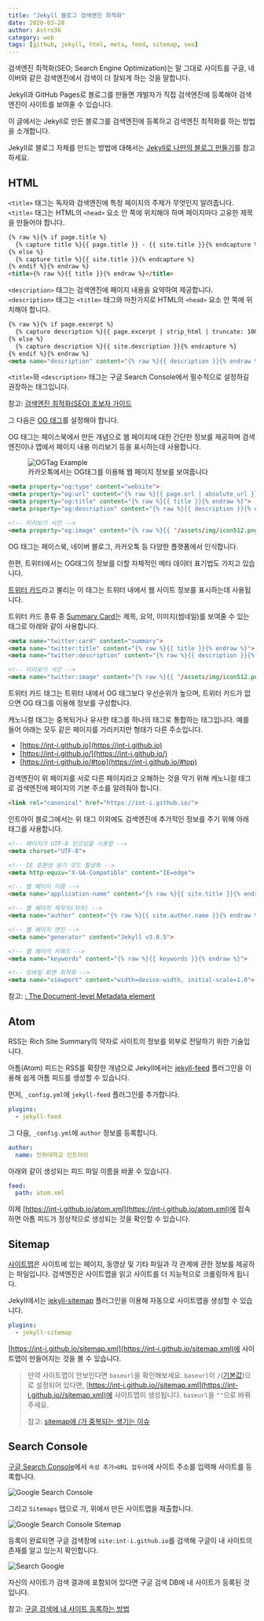 ```yaml
---
title: "Jekyll 블로그 검색엔진 최적화"
date: 2020-03-28
author: Astro36
category: web
tags: [github, jekyll, html, meta, feed, sitemap, seo]
---
```


검색엔진 최적화(SEO; Search Engine Optimization)는 말 그대로 사이트를 구글, 네이버와 같은 검색엔진에서 검색이 더 잘되게 하는 것을 말합니다.

Jekyll과 GitHub Pages로 블로그를 만들면 개발자가 직접 검색엔진에 등록해야 검색엔진이 사이트를 보여줄 수 있습니다.

이 글에서는 Jekyll로 만든 블로그를 검색엔진에 등록하고 검색엔진 최적화를 하는 방법을 소개합니다.

Jekyll로 블로그 자체를 만드는 방법에 대해서는 [Jekyll로 나만의 블로그 만들기](https://int-i.github.io/web/2020-03-10/build-blog-with-jekyll/)를 참고하세요.

## HTML

`<title>` 태그는 독자와 검색엔진에 특정 페이지의 주제가 무엇인지 알려줍니다.
`<title>` 태그는 HTML의 `<head>` 요소 안 쪽에 위치해야 하며 페이지마다 고유한 제목을 만들어야 합니다.

```html
{% raw %}{% if page.title %}
  {% capture title %}{{ page.title }} - {{ site.title }}{% endcapture %}
{% else %}
  {% capture title %}{{ site.title }}{% endcapture %}
{% endif %}{% endraw %}
<title>{% raw %}{{ title }}{% endraw %}</title>
```

`<description>` 태그는 검색엔진에 페이지 내용을 요약하여 제공합니다.
`<description>` 태그는 `<title>` 태그와 마찬가지로 HTML의 `<head>` 요소 안 쪽에 위치해야 합니다.

```html
{% raw %}{% if page.excerpt %}
  {% capture description %}{{ page.excerpt | strip_html | truncate: 100 }}{% endcapture %}
{% else %}
  {% capture description %}{{ site.description }}{% endcapture %}
{% endif %}{% endraw %}
<meta name="description" content="{% raw %}{{ description }}{% endraw %}">
```

`<title>`와 `<description>` 태그는 구글 Search Console에서 필수적으로 설정하길 권장하는 태그입니다.

참고: [검색엔진 최적화(SEO) 초보자 가이드](https://support.google.com/webmasters/answer/7451184)

그 다음은 [OG 태그](https://ogp.me/)를 설정해야 합니다.

OG 태그는 페이스북에서 만든 개념으로 웹 페이지에 대한 간단한 정보를 제공하며 검색엔진이나 앱에서 페이지 내용 미리보기 등을 표시하는데 사용합니다.

<figure>
  <img src="/assets/posts/2020-03-28-jeykyll-seo/ogtag_example.jpg" alt="OGTag Example" style="max-width: 256px;">
  <figcaption>카카오톡에서는 OG태그를 이용해 웹 페이지 정보를 보여줍니다</figcaption>
</figure>

```html
<meta property="og:type" content="website">
<meta property="og:url" content="{% raw %}{{ page.url | absolute_url }}{% endraw %}">
<meta property="og:title" content="{% raw %}{{ title }}{% endraw %}">
<meta property="og:description" content="{% raw %}{{ description }}{% endraw %}">

<!-- 미리보기 사진 -->
<meta property="og:image" content="{% raw %}{{ "/assets/img/icon512.png" | relative_url }}{% endraw %}">
```

OG 태그는 페이스북, 네이버 블로그, 카카오톡 등 다양한 플랫폼에서 인식합니다.

한편, 트위터에서는 OG태그의 정보를 더할 자체적인 메타 데이터 표기법도 가지고 있습니다.

[트위터 카드](https://developer.twitter.com/en/docs/tweets/optimize-with-cards/overview/abouts-cards)라고 불리는 이 태그는 트위터 내에서 웹 사이트 정보를 표시하는데 사용됩니다.

트위터 카드 종류 중 [Summary Card](https://developer.twitter.com/en/docs/tweets/optimize-with-cards/overview/summary-card-with-large-image)는 제목, 요약, 이미지(썸네일)를 보여줄 수 있는 태그로 아래와 같이 사용합니다.

```html
<meta name="twitter:card" content="summary">
<meta name="twitter:title" content="{% raw %}{{ title }}{% endraw %}">
<meta name="twitter:description" content="{% raw %}{{ description }}{% endraw %}">

<!-- 미리보기 사진 -->
<meta name="twitter:image" content="{% raw %}{{ "/assets/img/icon512.png" | relative_url }}{% endraw %}">
```

트위터 카드 태그는 트위터 내에서 OG 태그보다 우선순위가 높으며, 트위터 카드가 없으면 OG 태그를 이용해 정보를 구성합니다.

캐노니컬 태그는 중복되거나 유사한 태그를 하나의 태그로 통합하는 태그입니다.
예를 들어 아래는 모두 같은 페이지를 가리키지만 형태가 다른 주소입니다.

- [https://int-i.github.io](https://int-i.github.io)
- [https://int-i.github.io/](https://int-i.github.io/)
- [https://int-i.github.io/#top](https://int-i.github.io/#top)

검색엔진이 위 페이지를 서로 다른 페이지라고 오해하는 것을 막기 위해 캐노니컬 태그로 검색엔진에 페이지의 기본 주소를 알려줘야 합니다.

```html
<link rel="canonical" href="https://int-i.github.io/">
```

인트아이 블로그에서는 위 태그 이외에도 검색엔진에 추가적인 정보를 주기 위해 아래 태그를 사용합니다.

```html
<!-- 페이지가 UTF-8 인코딩을 사용함 -->
<meta charset="UTF-8">

<!-- IE 호환성 보기 모드 활성화 -->
<meta http-equiv="X-UA-Compatible" content="IE=edge">

<!-- 웹 페이지 이름 -->
<meta name="application-name" content="{% raw %}{{ site.title }}{% endraw %}">

<!-- 웹 페이지 제작자(저자) -->
<meta name="author" content="{% raw %}{{ site.author.name }}{% endraw %}">

<!-- 웹 페이지 엔진 -->
<meta name="generator" content="Jekyll v3.8.5">

<!-- 웹 페이지 키워드 -->
<meta name="keywords" content="{% raw %}{{ keywords }}{% endraw %}">

<!-- 모바일 화면 최적화 -->
<meta name="viewport" content="width=device-width, initial-scale=1.0">
```

참고: [<meta>: The Document-level Metadata element](https://developer.mozilla.org/en-US/docs/Web/HTML/Element/meta)

## Atom

RSS는 Rich Site Summary의 약자로 사이트의 정보를 외부로 전달하기 위한 기술입니다.

아톰(Atom) 피드는 RSS를 확장한 개념으로 Jekyll에서는 [jekyll-feed](https://github.com/jekyll/jekyll-feed) 플러그인을 이용해 쉽게 아톰 피드를 생성할 수 있습니다.

먼저, `_config.yml`에 `jekyll-feed` 플러그인를 추가합니다.

```yml
plugins:
  - jekyll-feed
```

그 다음, `_config.yml`에 `author` 정보를 등록합니다.

```yml
author:
  name: 인하대학교 인트아이
```

아래와 같이 생성되는 피드 파일 이름을 바꿀 수 있습니다.

```yml
feed:
  path: atom.xml
```

이제 [https://int-i.github.io/atom.xml](https://int-i.github.io/atom.xml)에 접속하면 아톰 피드가 정상적으로 생성되는 것을 확인할 수 있습니다.

## Sitemap

[사이트맵](https://www.sitemaps.org/ko/protocol.html)은 사이트에 있는 페이지, 동영상 및 기타 파일과 각 관계에 관한 정보를 제공하는 파일입니다.
검색엔진은 사이트맵을 읽고 사이트를 더 지능적으로 크롤링하게 됩니다.

Jekyll에서는 [jekyll-sitemap](https://github.com/jekyll/jekyll-sitemap) 플러그인을 이용해 자동으로 사이트맵을 생성할 수 있습니다.

```yml
plugins:
  - jekyll-sitemap
```

[https://int-i.github.io/sitemap.xml](https://int-i.github.io/sitemap.xml)에 사이트맵이 만들어지는 것을 볼 수 있습니다.

> 만약 사이트맵이 안보인다면 `baseurl`을 확인해보세요.
> `baseurl`이 `/`([기본값](https://ben.balter.com/jekyll-style-guide/config/#baseurl))으로 설정되어 있다면, [https://int-i.github.io//sitemap.xml](https://int-i.github.io//sitemap.xml)에 사이트맵이 생성됩니다.
> `baseurl`을 `""`으로 바꿔주세요.
>
> 참고: [sitemap에 /가 중복되는 생기는 이슈](https://github.com/jekyll/jekyll-sitemap/issues/182)

## Search Console

[구글 Search Console](https://search.google.com/search-console)에서 `속성 추가>URL 접두어`에 사이트 주소를 입력해 사이트를 등록합니다.

![Google Search Console](/assets/posts/2020-03-28-jeykyll-seo/search_console.png)

그리고 `Sitemaps` 탭으로 가, 위에서 만든 사이트맵을 제출합니다.

![Google Search Console Sitemap](/assets/posts/2020-03-28-jeykyll-seo/search_console_sitemap.png)

등록이 완료되면 구글 검색창에 `site:int-i.github.io`를 검색해 구글이 내 사이트의 존재를 알고 있는지 확인합니다.

![Search Google](/assets/posts/2020-03-28-jeykyll-seo/search_google.png)

자신의 사이트가 검색 결과에 포함되어 있다면 구글 검색 DB에 내 사이트가 등록된 것입니다.

참고: [구글 검색에 내 사이트 등록하는 방법](https://pcwpower.tistory.com/26)

